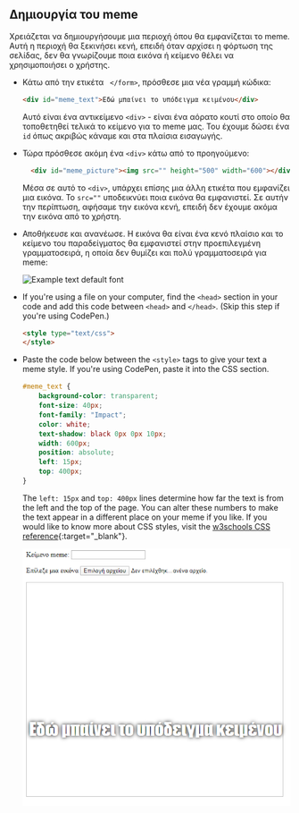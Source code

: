## Δημιουργία του meme

Χρειάζεται να δημιουργήσουμε μια περιοχή όπου θα εμφανίζεται το meme. Αυτή η περιοχή θα ξεκινήσει κενή, επειδή όταν αρχίσει η φόρτωση της σελίδας, δεν θα γνωρίζουμε ποια εικόνα ή κείμενο θέλει να χρησιμοποιήσει ο χρήστης.

- Κάτω από την ετικέτα ` </form>`, πρόσθεσε μια νέα γραμμή κώδικα:

  ```html
  <div id="meme_text">Εδώ μπαίνει το υπόδειγμα κειμένου</div>
  ```

  Αυτό είναι ένα αντικείμενο `<div>` - είναι ένα αόρατο κουτί στο οποίο θα τοποθετηθεί τελικά το κείμενο για το meme μας. Του έχουμε δώσει ένα `id` όπως ακριβώς κάναμε και στα πλαίσια εισαγωγής.

- Τώρα πρόσθεσε ακόμη ένα `<div>` κάτω από το προηγούμενο:

  ```html
    <div id="meme_picture"><img src="" height="500" width="600"></div>
    ```

    Μέσα σε αυτό το `<div>`, υπάρχει επίσης μια άλλη ετικέτα που εμφανίζει μια εικόνα. Το `src=""` υποδεικνύει ποια εικόνα θα εμφανιστεί. Σε αυτήν την περίπτωση, αφήσαμε την εικόνα κενή, επειδή δεν έχουμε ακόμα την εικόνα από το χρήστη.

- Αποθήκευσε και ανανέωσε. Η εικόνα θα είναι ένα κενό πλαίσιο και το κείμενο του παραδείγματος θα εμφανιστεί στην προεπιλεγμένη γραμματοσειρά, η οποία δεν θυμίζει και πολύ γραμματοσειρά για meme:

    ![Example text default font](images/example-text-default.png)

- If you're using a file on your computer, find the `<head>` section in your code and add this code between `<head>` and `</head>`. (Skip this step if you're using CodePen.)

  ```html
  <style type="text/css">
  </style>
  ```

- Paste the code below between the `<style>` tags to give your text a meme style. If you're using CodePen, paste it into the CSS section.

    ```css
    #meme_text {
        background-color: transparent;
        font-size: 40px;
        font-family: "Impact";
        color: white;
        text-shadow: black 0px 0px 10px;
        width: 600px;
        position: absolute;
        left: 15px;
        top: 400px;
    }
    ```

  The `left: 15px` and `top: 400px` lines determine how far the text is from the left and the top of the page. You can alter these numbers to make the text appear in a different place on your meme if you like. If you would like to know more about CSS styles, visit the [w3schools CSS reference](http://www.w3schools.com/CSSref/){:target="_blank"}.

  ![Example text in meme](images/example-text-memey.png)
